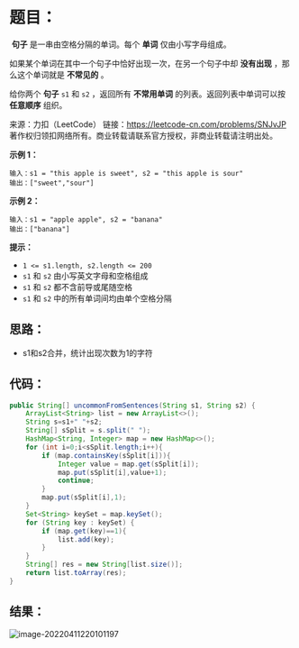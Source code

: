 # 题目：

​	**句子** 是一串由空格分隔的单词。每个 **单词** 仅由小写字母组成。

如果某个单词在其中一个句子中恰好出现一次，在另一个句子中却 **没有出现** ，那么这个单词就是 **不常见的** 。

给你两个 **句子** `s1` 和 `s2` ，返回所有 **不常用单词** 的列表。返回列表中单词可以按 **任意顺序** 组织。



来源：力扣（LeetCode） 链接：https://leetcode-cn.com/problems/SNJvJP 著作权归领扣网络所有。商业转载请联系官方授权，非商业转载请注明出处。

<!--more-->

**示例 1：**

```
输入：s1 = "this apple is sweet", s2 = "this apple is sour"
输出：["sweet","sour"]
```

**示例 2：**

```
输入：s1 = "apple apple", s2 = "banana"
输出：["banana"]
```

**提示：**

- `1 <= s1.length, s2.length <= 200`
- `s1` 和 `s2` 由小写英文字母和空格组成
- `s1` 和 `s2` 都不含前导或尾随空格
- `s1` 和 `s2` 中的所有单词间均由单个空格分隔

## 思路：

- s1和s2合并，统计出现次数为1的字符

## 代码：

```java
public String[] uncommonFromSentences(String s1, String s2) {
    ArrayList<String> list = new ArrayList<>();
    String s=s1+" "+s2;
    String[] sSplit = s.split(" ");
    HashMap<String, Integer> map = new HashMap<>();
    for (int i=0;i<sSplit.length;i++){
        if (map.containsKey(sSplit[i])){
            Integer value = map.get(sSplit[i]);
            map.put(sSplit[i],value+1);
            continue;
        }
        map.put(sSplit[i],1);
    }
    Set<String> keySet = map.keySet();
    for (String key : keySet) {
        if (map.get(key)==1){
            list.add(key);
        }
    }
    String[] res = new String[list.size()];
    return list.toArray(res);
}
```

## 结果：

![image-20220411220101197](https://misteryliu.oss-cn-beijing.aliyuncs.com/image/image-20220411220101197.png)